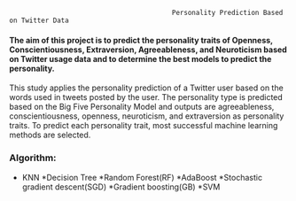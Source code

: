 
                                             Personality Prediction Based on Twitter Data
#### The aim of this project is to predict the personality traits of Openness, Conscientiousness, Extraversion, Agreeableness, and Neuroticism based on Twitter usage data and to determine the best models to predict the personality.      
This study applies the personality prediction of a Twitter user based on the words used in tweets posted by the user. The personality type is predicted based on the Big Five Personality Model and outputs are agreeableness, conscientiousness, openness, neuroticism, and extraversion as personality traits. To predict each personality trait, most successful machine learning methods are selected.


### Algorithm:
* KNN
*Decision Tree
*Random Forest(RF)
*AdaBoost
*Stochastic gradient descent(SGD)
*Gradient boosting(GB)
*SVM




